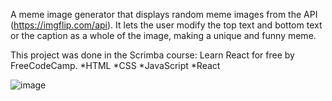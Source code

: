 A meme image generator that displays random meme images from the API (https://imgflip.com/api). It lets the user modify the top text and bottom text or the caption as a whole of the image, making a unique and funny meme. 

This project was done in the Scrimba course: Learn React for free by FreeCodeCamp. 
*HTML
*CSS
*JavaScript
*React

![image](https://user-images.githubusercontent.com/91674419/191970850-b53e5bd3-269f-4d7f-8c38-4814a357d6dd.png)
